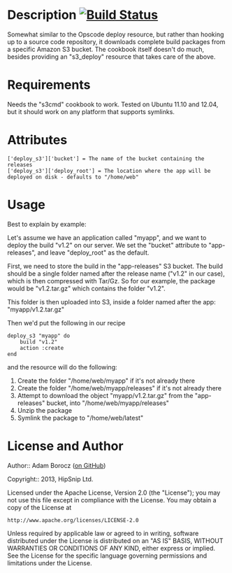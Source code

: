 Description [![Build Status](https://travis-ci.org/hipsnip-cookbooks/deploy_s3.png)](https://travis-ci.org/hipsnip-cookbooks/deploy_s3)
===========
Somewhat similar to the Opscode deploy resource, but rather than hooking up to a source code repository, it downloads complete build packages from a specific Amazon S3 bucket.
The cookbook itself doesn't do much, besides providing an "s3_deploy" resource that takes care of the above.


Requirements
============
Needs the "s3cmd" cookbook to work. Tested on Ubuntu 11.10 and 12.04, but it should work on any platform that supports symlinks.


Attributes
==========

    ['deploy_s3']['bucket'] = The name of the bucket containing the releases
    ['deploy_s3']['deploy_root'] = The location where the app will be deployed on disk - defaults to "/home/web"


Usage
=====

Best to explain by example:

Let's assume we have an application called "myapp", and we want to deploy the build "v1.2" on our server.
We set the "bucket" attribute to "app-releases", and leave "deploy_root" as the default.

First, we need to store the build in the "app-releases" S3 bucket. The build should be a single folder named after the release name ("v1.2" in our case), which is then compressed with Tar/Gz. So for our example, the package would be "v1.2.tar.gz" which contains the folder "v1.2".

This folder is then uploaded into S3, inside a folder named after the app: "myapp/v1.2.tar.gz"

Then we'd put the following in our recipe

	deploy_s3 "myapp" do
		build "v1.2"
		action :create
	end

and the resource will do the following:

1. Create the folder "/home/web/myapp" if it's not already there
2. Create the folder "/home/web/myapp/releases" if it's not already there
3. Attempt to download the object "myapp/v1.2.tar.gz" from the "app-releases" bucket, into "/home/web/myapp/releases"
4. Unzip the package
5. Symlink the package to "/home/web/latest"


License and Author
==================

Author:: Adam Borocz ([on GitHub](https://github.com/motns))

Copyright:: 2013, HipSnip Ltd.

Licensed under the Apache License, Version 2.0 (the "License");
you may not use this file except in compliance with the License.
You may obtain a copy of the License at

    http://www.apache.org/licenses/LICENSE-2.0

Unless required by applicable law or agreed to in writing, software
distributed under the License is distributed on an "AS IS" BASIS,
WITHOUT WARRANTIES OR CONDITIONS OF ANY KIND, either express or implied.
See the License for the specific language governing permissions and
limitations under the License.
